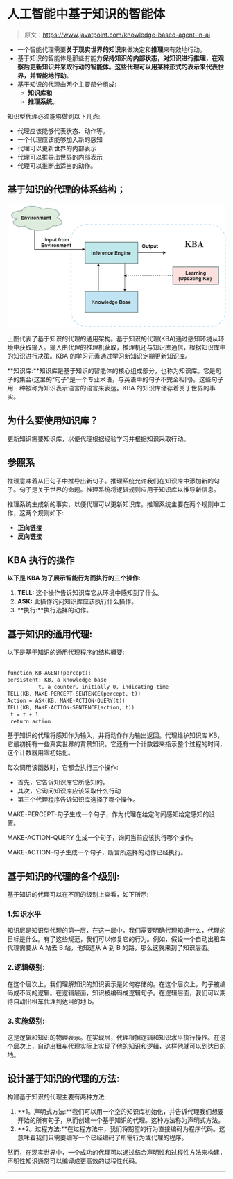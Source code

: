 # 人工智能中基于知识的智能体

> 原文：<https://www.javatpoint.com/knowledge-based-agent-in-ai>

*   一个智能代理需要**关于现实世界的知识**来做决定和**推理**来有效地行动。
*   基于知识的智能体是那些有能力**保持知识的内部状态，对知识进行推理，在观察后更新知识并采取行动的智能体。这些代理可以用某种形式的表示来代表世界，并智能地行动**。
*   基于知识的代理由两个主要部分组成:
    *   **知识库和**
    *   **推理系统**。

知识型代理必须能够做到以下几点:

*   代理应该能够代表状态、动作等。
*   一个代理应该能够加入新的感知
*   代理可以更新世界的内部表示
*   代理可以推导出世界的内部表示
*   代理可以推断出适当的动作。

## 基于知识的代理的体系结构；

![Knowledge-Based Agent in Artificial intelligence](img/e1ca661b7fa3dc0f13fe1a02ef313204.png)

上图代表了基于知识的代理的通用架构。基于知识的代理(KBA)通过感知环境从环境中获取输入。输入由代理的推理机获取，推理机还与知识库通信，根据知识库中的知识进行决策。KBA 的学习元素通过学习新知识定期更新知识库。

**知识库:**知识库是基于知识的智能体的核心组成部分，也称为知识库。它是句子的集合(这里的“句子”是一个专业术语，与英语中的句子不完全相同)。这些句子用一种被称为知识表示语言的语言来表达。KBA 的知识库储存着关于世界的事实。

## 为什么要使用知识库？

更新知识需要知识库，以便代理根据经验学习并根据知识采取行动。

## 参照系

推理意味着从旧句子中推导出新句子。推理系统允许我们在知识库中添加新的句子。句子是关于世界的命题。推理系统将逻辑规则应用于知识库以推导新信息。

推理系统生成新的事实，以便代理可以更新知识库。推理系统主要在两个规则中工作，这两个规则如下:

*   **正向链接**
*   **反向链接**

## KBA 执行的操作

**以下是 KBA 为了展示智能行为而执行的三个操作:**

1.  **TELL:** 这个操作告诉知识库它从环境中感知到了什么。
2.  **ASK:** 此操作询问知识库应该执行什么操作。
3.  **执行:**执行选择的动作。

## 基于知识的通用代理:

以下是基于知识的通用代理程序的结构概要:

```

function KB-AGENT(percept):
persistent: KB, a knowledge base 
          t, a counter, initially 0, indicating time 
TELL(KB, MAKE-PERCEPT-SENTENCE(percept, t)) 
Action = ASK(KB, MAKE-ACTION-QUERY(t)) 
TELL(KB, MAKE-ACTION-SENTENCE(action, t))
 t = t + 1
 return action 

```

基于知识的代理将感知作为输入，并将动作作为输出返回。代理维护知识库 KB，它最初拥有一些真实世界的背景知识。它还有一个计数器来指示整个过程的时间，这个计数器用零初始化。

每次调用该函数时，它都会执行三个操作:

*   首先，它告诉知识库它所感知的。
*   其次，它询问知识库应该采取什么行动
*   第三个代理程序告诉知识库选择了哪个操作。

MAKE-PERCEPT-句子生成一个句子，作为代理在给定时间感知给定感知的设置。

MAKE-ACTION-QUERY 生成一个句子，询问当前应该执行哪个操作。

MAKE-ACTION-句子生成一个句子，断言所选择的动作已经执行。

## 基于知识的代理的各个级别:

基于知识的代理可以在不同的级别上查看，如下所示:

### 1.知识水平

知识层是知识型代理的第一层，在这一层中，我们需要明确代理知道什么，代理的目标是什么。有了这些规范，我们可以修复它的行为。例如，假设一个自动出租车代理需要从 A 站去 B 站，他知道从 A 到 B 的路，那么这就来到了知识层面。

### 2.逻辑级别:

在这个层次上，我们理解知识的知识表示是如何存储的。在这个层次上，句子被编码成不同的逻辑。在逻辑层面，知识被编码成逻辑句子。在逻辑层面，我们可以期待自动出租车代理到达目的地 b。

### 3.实施级别:

这是逻辑和知识的物理表示。在实现层，代理根据逻辑和知识水平执行操作。在这个层次上，自动出租车代理实际上实现了他的知识和逻辑，这样他就可以到达目的地。

## 设计基于知识的代理的方法:

构建基于知识的代理主要有两种方法:

1.  **1。声明式方法:**我们可以用一个空的知识库初始化，并告诉代理我们想要开始的所有句子，从而创建一个基于知识的代理。这种方法称为声明式方法。
2.  **2。过程方法:**在过程方法中，我们将期望的行为直接编码为程序代码。这意味着我们只需要编写一个已经编码了所需行为或代理的程序。

然而，在现实世界中，一个成功的代理可以通过结合声明性和过程性方法来构建，声明性知识通常可以编译成更高效的过程性代码。

* * *